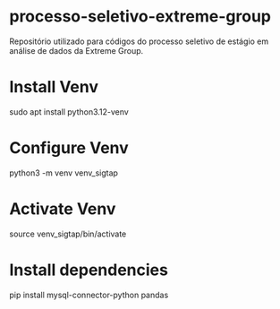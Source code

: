 # processo-seletivo-extreme-group
Repositório utilizado para códigos do processo seletivo de estágio em análise de dados da Extreme Group.

# Install Venv
sudo apt install python3.12-venv

# Configure Venv
python3 -m venv venv_sigtap

# Activate Venv
source venv_sigtap/bin/activate

# Install dependencies
pip install mysql-connector-python pandas



